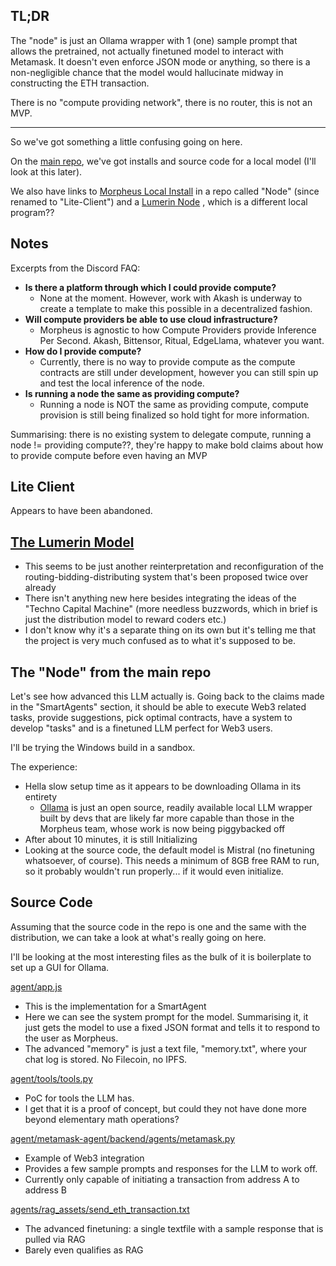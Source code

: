 ## __TL;DR__
The "node" is just an Ollama wrapper with 1 (one) sample prompt that allows the pretrained, not actually finetuned model to interact with Metamask. It doesn't even enforce JSON mode or anything, so there is a non-negligible chance that the model would hallucinate midway in constructing the ETH transaction.

There is no "compute providing network", there is no router, this is not an MVP.

--------

So we've got something a little confusing going on here.

On the [main repo](https://github.com/MorpheusAIs/Morpheus), we've got installs and source code for a local model (I'll look at this later). 

We also have links to [Morpheus Local Install](https://github.com/MorpheusAIs/Node) in a repo called "Node" (since renamed to "Lite-Client") and a [Lumerin Node](https://github.com/MorpheusAIs/Morpheus-Lumerin-Node) , which is a different local program??

## __Notes__

Excerpts from the Discord FAQ:

- **Is there a platform through which I could provide compute?**  
	- None at the moment. However, work with Akash is underway to create a template to make this possible in a decentralized fashion. 
-  **Will compute providers be able to use cloud infrastructure?**  
	- Morpheus is agnostic to how Compute Providers provide Inference Per Second. Akash, Bittensor, Ritual, EdgeLlama, whatever you want.
- **How do I provide compute?**  
	- Currently, there is no way to provide compute as the compute contracts are still under development, however you can still spin up and test the local inference of the node. 
- **Is running a node the same as providing compute?**  
	- Running a node is NOT the same as providing compute, compute provision is still being finalized so hold tight for more information.

Summarising: there is no existing system to delegate compute, running a node != providing compute??, they're happy to make bold claims about how to provide compute before even having an MVP 


## __Lite Client__

Appears to have been abandoned. 


## [__The Lumerin Model__](https://github.com/MorpheusAIs/Docs/blob/main/!KEYDOCS%20README%20FIRST!/Morpheus%20Lumerin%20Model.md)

- This seems to be just another reinterpretation and reconfiguration of the routing-bidding-distributing system that's been proposed twice over already
- There isn't anything new here besides integrating the ideas of the "Techno Capital Machine" (more needless buzzwords, which in brief is just the distribution model to reward coders etc.)
- I don't know why it's a separate thing on its own but it's telling me that the project is very much confused as to what it's supposed to be.

## __The "Node" from the main repo__

Let's see how advanced this LLM actually is. Going back to the claims made in the "SmartAgents" section, it should be able to execute Web3 related tasks, provide suggestions, pick optimal contracts, have a system to develop "tasks" and is a finetuned LLM perfect for Web3 users.

I'll be trying the Windows build in a sandbox.

The experience:
- Hella slow setup time as it appears to be downloading Ollama in its entirety
	- [Ollama](https://github.com/ollama/ollama) is just an open source, readily available local LLM wrapper built by devs that are likely far more capable than those in the Morpheus team, whose work is now being piggybacked off
- After about 10 minutes, it is still Initializing
- Looking at the source code, the default model is Mistral (no finetuning whatsoever, of course). This needs a minimum of 8GB free RAM to run, so it probably wouldn't run properly... if it would even initialize.

## __Source Code__

Assuming that the source code in the repo is one and the same with the distribution, we can take a look at what's really going on here.

I'll be looking at the most interesting files as the bulk of it is boilerplate to set up a GUI for Ollama.

[agent/app.js](https://github.com/MorpheusAIs/Morpheus/blob/main/src/agent/app.js)
- This is the implementation for a SmartAgent
- Here we can see the system prompt for the model. Summarising it, it just gets the model to use a fixed JSON format and tells it to respond to the user as Morpheus.
- The advanced "memory" is just a text file, "memory.txt", where your chat log is stored. No Filecoin, no IPFS.

[agent/tools/tools.py](https://github.com/MorpheusAIs/Morpheus/blob/main/src/agent/tools/tools.py)
- PoC for tools the LLM has. 
- I get that it is a proof of concept, but could they not have done more beyond elementary math operations?

[agent/metamask-agent/backend/agents/metamask.py](https://github.com/MorpheusAIs/Morpheus/blob/main/src/agent/metamask-agent/backend/agents/metamask.py)
- Example of Web3 integration
- Provides a few sample prompts and responses for the LLM to work off. 
- Currently only capable of initiating a transaction from address A to address B

[agents/rag_assets/send_eth_transaction.txt](https://github.com/MorpheusAIs/Morpheus/blob/main/src/agent/metamask-agent/backend/agents/rag_assets/send_eth_transaction.txt)
- The advanced finetuning: a single textfile with a sample response that is pulled via RAG
- Barely even qualifies as RAG



